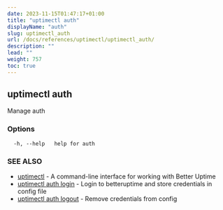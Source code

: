 ```yaml
---
date: 2023-11-15T01:47:17+01:00
title: "uptimectl auth"
displayName: "auth"
slug: uptimectl_auth
url: /docs/references/uptimectl/uptimectl_auth/
description: ""
lead: ""
weight: 757
toc: true
---
```

## uptimectl auth

Manage auth

### Options

```
  -h, --help   help for auth
```

### SEE ALSO

* [uptimectl](/docs/references/uptimectl/uptimectl/)	 - A command-line interface for working with Better Uptime
* [uptimectl auth login](/docs/references/uptimectl/uptimectl_auth_login/)	 - Login to betteruptime and store credentials in config file
* [uptimectl auth logout](/docs/references/uptimectl/uptimectl_auth_logout/)	 - Remove credentials from config


